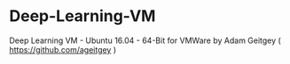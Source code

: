 # Deep-Learning-VM
Deep Learning VM - Ubuntu 16.04 - 64-Bit for VMWare by Adam Geitgey ( https://github.com/ageitgey )
